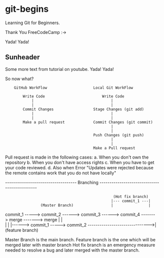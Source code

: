 # git-begins

Learning Git for Beginners. 

Thank You FreeCodeCamp :->

Yada! Yada!

## Sunheader 

Some more text from tutorial on youtube.
Yada! Yada! 

So now what? 

        GitHub WorkFlow                     Local Git WorkFlow

            Write Code                          Write Code
                |                                   |
                |                                   |
            Commit Changes                  Stage Changes (git add)
                |                                   |
                |                                   |
            Make a pull request             Commit Changes (git commit)
                                                    |
                                                    |
                                            Push Changes (git push)
                                                    |
                                                    |
                                            Make a Pull request    

Pull request is made in the following cases:
a. When you don't own the repository 
b. When you don't have access rights 
c. When you have to get your code reviewed.
d. Also when Error "Updates were rejected because the remote contains work that you do not have locally"


------------------------------------ Branching ----------------------------------------------
                            
                                                     (Hot fix branch)
                                                    |--- commit_1 ---|
                    (Master Branch)                 |                |
commit_1 -----> commit_2 ------> commit_3 ------> commit_4 -------> merge -------> merge
                  |                                                                 |   
                  |                                                                 |
                  |------> commit_1 -----> commit_2 ------------------------------->|   
                               (feature branch)  

Master Branch is the main branch.
Feature branch is the one which will be merged later with master branch
Hot fix branch is an emergency measure needed to resolve a bug and later merged with the master branch. 





